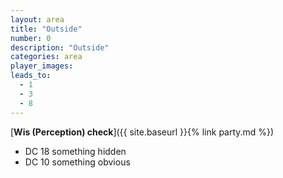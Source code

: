 ```yaml
---
layout: area
title: "Outside"
number: 0
description: "Outside"
categories: area
player_images:
leads_to:
  - 1
  - 3
  - 8
---
```



[**Wis (Perception) check**]({{ site.baseurl }}{% link party.md %})
* DC 18 something hidden
* DC 10 something obvious

